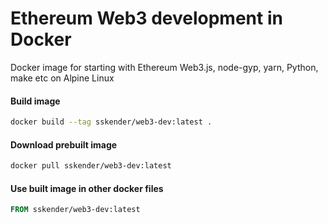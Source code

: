 # Ethereum Web3 development in Docker
Docker image for starting with Ethereum Web3.js, node-gyp, yarn, Python, make etc on Alpine Linux

#### Build image
```bash
docker build --tag sskender/web3-dev:latest .
```

#### Download prebuilt image
```bash
docker pull sskender/web3-dev:latest
```

#### Use built image in other docker files
```Dockerfile
FROM sskender/web3-dev:latest
```
